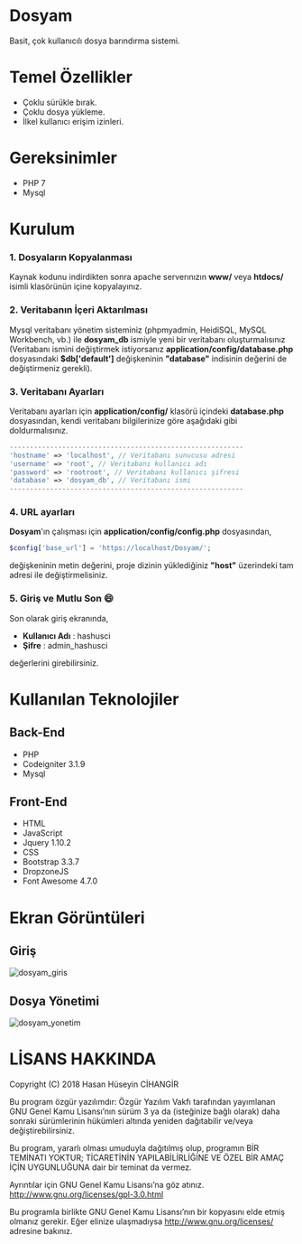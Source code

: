 # Dosyam

Basit, çok kullanıcılı dosya barındırma sistemi.

# Temel Özellikler

* Çoklu sürükle bırak.
* Çoklu dosya yükleme.
* İlkel kullanıcı erişim izinleri.

# Gereksinimler

+ PHP 7
+ Mysql

# Kurulum

### 1. Dosyaların Kopyalanması
Kaynak kodunu indirdikten sonra apache serverınızın **www/** veya **htdocs/** isimli klasörünün içine kopyalayınız.

### 2. Veritabanın İçeri Aktarılması
Mysql veritabanı yönetim sisteminiz (phpmyadmin, HeidiSQL, MySQL Workbench, vb.) ile **dosyam_db** ismiyle yeni bir veritabanı oluşturmalısınız (Veritabanı ismini değiştirmek istiyorsanız **application/config/database.php** dosyasındaki **$db['default']** değişkeninin **"database"** indisinin değerini de değiştirmeniz gerekli).

### 3. Veritabanı Ayarları
Veritabanı ayarları için **application/config/** klasörü içindeki **database.php** dosyasından, kendi veritabanı bilgilerinize göre aşağıdaki gibi doldurmalısınız.

```php
----------------------------------------------------------
'hostname' => 'localhost', // Veritabanı sunucusu adresi
'username' => 'root', // Veritabanı kullanıcı adı
'password' => 'rootroot', // Veritabanı kullanıcı şifresi
'database' => 'dosyam_db', // Veritabanı ismi
----------------------------------------------------------
```
### 4. URL ayarları
**Dosyam**'ın çalışması için **application/config/config.php** dosyasından,

```php
$config['base_url'] = 'https://localhost/Dosyam/';
```
değişkeninin metin değerini, proje dizinin yüklediğiniz **"host"** üzerindeki tam adresi ile değiştirmelisiniz.

### 5. Giriş ve Mutlu Son :smile:
Son olarak giriş ekranında,

- **Kullanıcı Adı** : hashusci
- **Şifre** : admin_hashusci

değerlerini girebilirsiniz.

# Kullanılan Teknolojiler

## Back-End
+ PHP
+ Codeigniter 3.1.9
+ Mysql
## Front-End
+ HTML
+ JavaScript
+ Jquery 1.10.2
+ CSS
+ Bootstrap 3.3.7
+ DropzoneJS
+ Font Awesome 4.7.0
# Ekran Görüntüleri

  ## Giriş
  
  ![dosyam_giris](https://user-images.githubusercontent.com/15706050/52592936-be868f00-2e58-11e9-99e6-5c6e451f4fec.PNG)
  
  ## Dosya Yönetimi
  
  ![dosyam_yonetim](https://user-images.githubusercontent.com/15706050/52593037-04435780-2e59-11e9-88e2-62bb0da45def.PNG)


# LİSANS HAKKINDA

Copyright (C) 2018 Hasan Hüseyin CİHANGİR

Bu program özgür yazılımdır: 
Özgür Yazılım Vakfı tarafından yayımlanan GNU Genel Kamu Lisansı’nın sürüm 3 ya da (isteğinize bağlı olarak)
daha sonraki sürümlerinin hükümleri altında yeniden dağıtabilir ve/veya değiştirebilirsiniz.

Bu program, yararlı olması umuduyla dağıtılmış olup, programın BİR TEMİNATI YOKTUR; TİCARETİNİN YAPILABİLİRLİĞİNE
VE ÖZEL BİR AMAÇ İÇİN UYGUNLUĞUNA dair bir teminat da vermez.

Ayrıntılar için GNU Genel Kamu Lisansı’na göz atınız.
http://www.gnu.org/licenses/gpl-3.0.html

Bu programla birlikte GNU Genel Kamu Lisansı’nın bir kopyasını elde etmiş olmanız gerekir. 
Eğer elinize ulaşmadıysa <http://www.gnu.org/licenses/> adresine bakınız.
